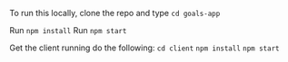To run this locally, clone the repo and type `cd goals-app`

Run `npm install`
Run `npm start`

Get the client running do the following:
`cd client`
`npm install`
`npm start`
